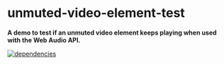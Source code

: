 # unmuted-video-element-test

**A demo to test if an unmuted video element keeps playing when used with the Web Audio API.**

[![dependencies](https://img.shields.io/david/chrisguttandin/unmuted-video-element-test.svg?style=flat-square)](https://github.com/chrisguttandin/unmuted-video-element-test/network/dependencies)
